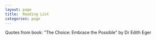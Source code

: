```yaml
---
layout: page
title:  Reading List
categories: page
---
```

Quotes from book: "The Choice: Embrace the Possible" by Dr Edith Eger
<!--more-->